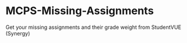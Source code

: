 # MCPS-Missing-Assignments
Get your missing assignments and their grade weight from StudentVUE (Synergy)
